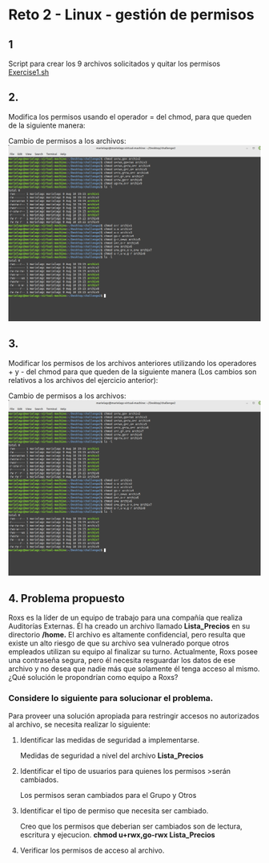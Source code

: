 
# Reto 2 - Linux - gestión de permisos

## 1
Script para crear los 9 archivos solicitados y quitar los permisos 
[Exercise1.sh](./Exercise1.sh)

## 2.  
Modifica los permisos usando el operador = del chmod, para que queden de la siguiente manera:

Cambio de permisos a los archivos:
![Permisos Aplicados](./reto2.PNG)

## 3.
Modificar los permisos de los archivos anteriores utilizando los operadores + y - del chmod para que queden de la siguiente manera (Los cambios son relativos a los archivos del ejercicio anterior):

Cambio de permisos a los archivos:
![Permisos Aplicados](./reto2.PNG)

## 4. Problema propuesto
Roxs es la líder de un equipo de trabajo para una compañía que realiza Auditorías Externas. Él ha creado un archivo llamado **Lista_Precios** en su directorio **/home.** El archivo es altamente confidencial, pero resulta que existe un alto riesgo de que su archivo sea vulnerado porque otros empleados utilizan su equipo al finalizar su turno. Actualmente, Roxs posee una contraseña segura, pero él necesita resguardar los datos de ese archivo y no desea que nadie más que solamente él tenga acceso al mismo. ¿Qué solución le propondrían como equipo a Roxs?

### Considere lo siguiente para solucionar el problema.
Para proveer una solución apropiada para restringir accesos no autorizados al archivo, se necesita realizar lo siguiente:
1. Identificar las medidas de seguridad a implementarse.
   
   Medidas de seguridad a nivel del archivo **Lista_Precios**

1. Identificar el tipo de usuarios para quienes los permisos >serán cambiados.
   
   Los permisos seran cambiados para el Grupo y Otros

1. Identificar el tipo de permiso que necesita ser cambiado.
 
   Creo que los permisos que deberian ser cambiados son de lectura, escritura y ejecucion. 
   **chmod u+rwx,go-rwx Lista_Precios** 

1. Verificar los permisos de acceso al archivo.